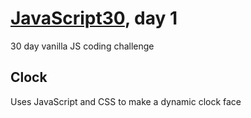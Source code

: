 # [JavaScript30](https://javascript30.com/), day 1
30 day vanilla JS coding challenge

## Clock

Uses JavaScript and CSS to make a dynamic clock face 

